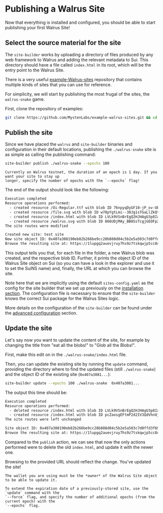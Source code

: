 # Publishing a Walrus Site

Now that everything is installed and configured, you should be able to start publishing
your first Walrus Site!

## Select the source material for the site

The `site-builder` works by uploading a directory of files produced by any web framework to Walrus
and adding the relevant metadata to Sui. This directory should have a file called `index.html` in
its root, which will be the entry point to the Walrus Site.

There is a very useful [example-Walrus-sites](https://github.com/MystenLabs/example-walrus-sites)
repository that contains multiple kinds of sites that you can use for reference.

For simplicity, we will start by publishing the most frugal of the sites, the `walrus-snake` game.

First, clone the repository of examples:

``` sh
git clone https://github.com/MystenLabs/example-walrus-sites.git && cd walrus-snake/
```

## Publish the site

Since we have placed the `walrus` and `site-builder` binaries
and configuration in their default locations,
publishing the `./walrus-snake` site is as simple as calling the publishing command:

``` sh
site-builder publish ./walrus-snake --epochs 100
```

``` admonish tip
Currently on Walrus testnet, the duration of an epoch is 1 day. If you want your site to stay up
longer, specify the number of epochs with the `--epochs` flag!
```

The end of the output should look like the following:

``` txt
Execution completed
Resource operations performed:
  - created resource /Oi-Regular.ttf with blob ID 76npyqDyGF10-jP_ov-UBHpi-RaRFnxcWgslueGEfr0
  - created resource /file.svg with blob ID w70pYgtLmi--38Jg1sTGaLlZkQtximNMHXjxDQdXKa0
  - created resource /index.html with blob ID LVLk9VSnBrEgQ2HJHAgU3p8IarKypQpfn38aSeUZzzE
  - created resource /walrus.svg with blob ID 866UDjMAy_BB8SsTcgjGEOFp2uAO9BbcVbLh5-_oBNE
The site routes were modified

Created new site: test site
New site object ID: 0x407a308190eb82b266be9cc28b888d04c5b2e5a503c7d0ffd3f69681ea83b73a
Browse the resulting site at: https://1lupgq2auevjruy7hs9z7tskqwjp5cc8c5ebhci4v57qyl4piy.walrus.site
```

This output tells you that, for each file in the folder, a new Walrus blob was created, and the
respective blob ID. Further, it prints the object ID of the Walrus Site object on Sui (so you can
have a look in the explorer and use it to set the SuiNS name) and, finally, the URL at which you
can browse the site.

Note here that we are implicitly using the default `sites-config.yaml`
as the config for the site builder that we set up previously on
the [installation section](./tutorial-install.html).
The configuration file is necessary to ensure that the `site-builder` knows the correct Sui
package for the Walrus Sites logic.

More details on the configuration of the `site-builder` can be found under the [advanced
configuration](./builder-config.md) section.

## Update the site

Let's say now you want to update the content of the site, for example by changing the title from
"eat all the blobs!" to "Glob all the Blobs!".

First, make this edit on in the `./walrus-snake/index.html` file.

Then, you can update the existing site by running the `update` command, providing the directory
where to find the updated files (still `./walrus-snake`) and the object ID of the existing site
(`0x407a3081...`):

``` sh
site-builder update --epochs 100 ./walrus-snake  0x407a3081...
```

The output this time should be:

``` txt
Execution completed
Resource operations performed:
  - deleted resource /index.html with blob ID LVLk9VSnBrEgQ2HJHAgU3p8IarKypQpfn38aSeUZzzE
  - created resource /index.html with blob ID pcZaosgEFtmP2d2IV3QdVhnUjajvQzY2ev8d9U_D5VY
The site routes were left unchanged

Site object ID: 0x407a308190eb82b266be9cc28b888d04c5b2e5a503c7d0ffd3f69681ea83b73a
Browse the resulting site at: https://1lupgq2auevjruy7hs9z7tskqwjp5cc8c5ebhci4v57qyl4piy.walrus.site
```

Compared to the `publish` action, we can see that now the only actions performed were to delete the
old `index.html`, and update it with the newer one.

Browsing to the provided URL should reflect the change. You've updated the site!

```admonish note
The wallet you are using must be the *owner* of the Walrus Site object to be able to update it.
```

```admonish danger title="Extending the expiration date of an existing site"
To extend the expiration date of a previously-stored site, use the `update` command with the
`--force` flag, and specify the number of additional epochs (from the current epoch) with the
`--epochs` flag.
```
